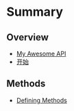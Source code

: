 # Summary

## Overview

* [My Awesome API](README.md)
* [开始](ce-shi.md)

## Methods

* [Defining Methods](methods.md)

